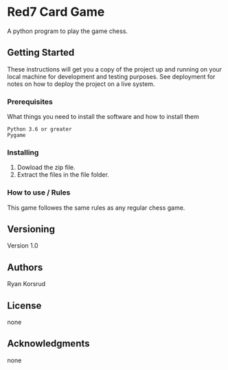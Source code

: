 # Red7 Card Game

A python program to play the game chess.

## Getting Started

These instructions will get you a copy of the project up and running on your local machine for development and testing purposes. See deployment for notes on how to deploy the project on a live system.

### Prerequisites

What things you need to install the software and how to install them

```
Python 3.6 or greater
Pygame
```

### Installing

1. Dowload the zip file.
2. Extract the files in the file folder.

### How to use / Rules

This game followes the same rules as any regular chess game.

## Versioning

Version 1.0

## Authors

Ryan Korsrud

## License

none

## Acknowledgments
none
